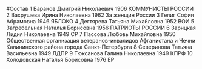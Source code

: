 #Состав
1 Баранов Дмитрий Николаевич 1906 КОММУНИСТЫ РОССИИ
2 Вахрушева Ирина Николаевна 1962 За женщин России
3 Гелиг София Абрамовна 1946 ЯБЛОКО
4 Дегтярева Татьяна Михайловна 1952 ВОИ
5 Загребельная Наталья Борисовна 1956 ПАТРИОТЫ РОССИИ
6 Зарицкая Лидия Николаевна 1949 СР
7 Пассова Любовь Михайловна 1950 Общественная организация ветеранов-инвалидов Афганистана и Чечни Калининского района города Санкт-Петербурга
8 Северинова Татьяна Васильевна 1949 ЛДПР
9 Тюксанова Галина Николаевна 1949 КПРФ
10 Холодовская Наталья Борисовна 1976 ЕР
